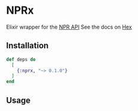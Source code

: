 # NPRx

Elixir wrapper for the [NPR API](https://dev.npr.org/api/)
See the docs on [Hex](https://hexdocs.pm/nprx)

## Installation

```elixir
def deps do
  [
    {:nprx, "~> 0.1.0"}
  ]
end
```

## Usage

